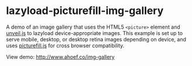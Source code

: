 # lazyload-picturefill-img-gallery
A demo of an image gallery that uses the HTML5 `<picture>` element and [unveil.js](https://github.com/luis-almeida/unveil) to lazyload device-appropriate images. This example is set up to serve mobile, desktop, or desktop retina images depending on device, and uses [picturefill.js](https://github.com/scottjehl/picturefill) for cross browser compatibility. 

View demo: http://www.ahoef.co/img-gallery

